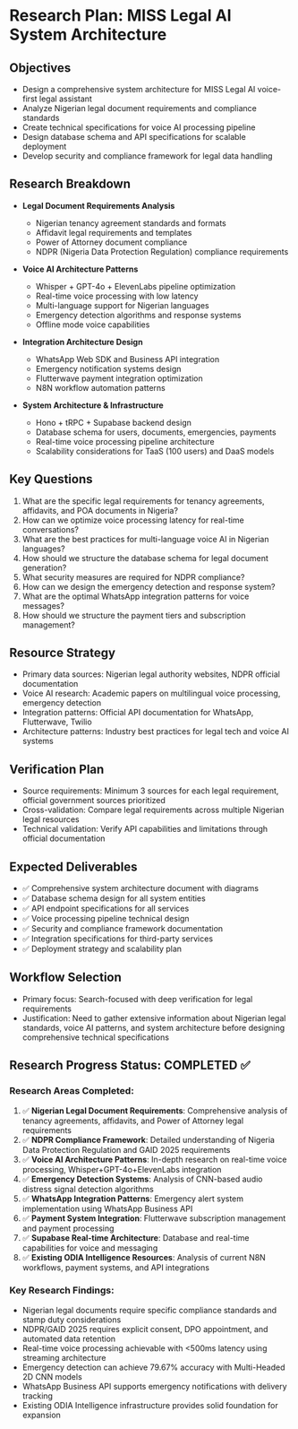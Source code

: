 # Research Plan: MISS Legal AI System Architecture

## Objectives
- Design a comprehensive system architecture for MISS Legal AI voice-first legal assistant
- Analyze Nigerian legal document requirements and compliance standards
- Create technical specifications for voice AI processing pipeline
- Design database schema and API specifications for scalable deployment
- Develop security and compliance framework for legal data handling

## Research Breakdown
- **Legal Document Requirements Analysis**
  - Nigerian tenancy agreement standards and formats
  - Affidavit legal requirements and templates
  - Power of Attorney document compliance
  - NDPR (Nigeria Data Protection Regulation) compliance requirements
  
- **Voice AI Architecture Patterns**
  - Whisper + GPT-4o + ElevenLabs pipeline optimization
  - Real-time voice processing with low latency
  - Multi-language support for Nigerian languages
  - Emergency detection algorithms and response systems
  - Offline mode voice capabilities
  
- **Integration Architecture Design**
  - WhatsApp Web SDK and Business API integration
  - Emergency notification systems design
  - Flutterwave payment integration optimization
  - N8N workflow automation patterns
  
- **System Architecture & Infrastructure**
  - Hono + tRPC + Supabase backend design
  - Database schema for users, documents, emergencies, payments
  - Real-time voice processing pipeline architecture
  - Scalability considerations for TaaS (100 users) and DaaS models

## Key Questions
1. What are the specific legal requirements for tenancy agreements, affidavits, and POA documents in Nigeria?
2. How can we optimize voice processing latency for real-time conversations?
3. What are the best practices for multi-language voice AI in Nigerian languages?
4. How should we structure the database schema for legal document generation?
5. What security measures are required for NDPR compliance?
6. How can we design the emergency detection and response system?
7. What are the optimal WhatsApp integration patterns for voice messages?
8. How should we structure the payment tiers and subscription management?

## Resource Strategy
- Primary data sources: Nigerian legal authority websites, NDPR official documentation
- Voice AI research: Academic papers on multilingual voice processing, emergency detection
- Integration patterns: Official API documentation for WhatsApp, Flutterwave, Twilio
- Architecture patterns: Industry best practices for legal tech and voice AI systems

## Verification Plan
- Source requirements: Minimum 3 sources for each legal requirement, official government sources prioritized
- Cross-validation: Compare legal requirements across multiple Nigerian legal resources
- Technical validation: Verify API capabilities and limitations through official documentation

## Expected Deliverables
- ✅ Comprehensive system architecture document with diagrams
- ✅ Database schema design for all system entities  
- ✅ API endpoint specifications for all services
- ✅ Voice processing pipeline technical design
- ✅ Security and compliance framework documentation
- ✅ Integration specifications for third-party services
- ✅ Deployment strategy and scalability plan

## Workflow Selection
- Primary focus: Search-focused with deep verification for legal requirements
- Justification: Need to gather extensive information about Nigerian legal standards, voice AI patterns, and system architecture before designing comprehensive technical specifications

## Research Progress Status: COMPLETED ✅

### Research Areas Completed:
1. ✅ **Nigerian Legal Document Requirements**: Comprehensive analysis of tenancy agreements, affidavits, and Power of Attorney legal requirements
2. ✅ **NDPR Compliance Framework**: Detailed understanding of Nigeria Data Protection Regulation and GAID 2025 requirements  
3. ✅ **Voice AI Architecture Patterns**: In-depth research on real-time voice processing, Whisper+GPT-4o+ElevenLabs integration
4. ✅ **Emergency Detection Systems**: Analysis of CNN-based audio distress signal detection algorithms
5. ✅ **WhatsApp Integration Patterns**: Emergency alert system implementation using WhatsApp Business API
6. ✅ **Payment System Integration**: Flutterwave subscription management and payment processing
7. ✅ **Supabase Real-time Architecture**: Database and real-time capabilities for voice and messaging
8. ✅ **Existing ODIA Intelligence Resources**: Analysis of current N8N workflows, payment systems, and API integrations

### Key Research Findings:
- Nigerian legal documents require specific compliance standards and stamp duty considerations
- NDPR/GAID 2025 requires explicit consent, DPO appointment, and automated data retention
- Real-time voice processing achievable with <500ms latency using streaming architecture
- Emergency detection can achieve 79.67% accuracy with Multi-Headed 2D CNN models
- WhatsApp Business API supports emergency notifications with delivery tracking
- Existing ODIA Intelligence infrastructure provides solid foundation for expansion